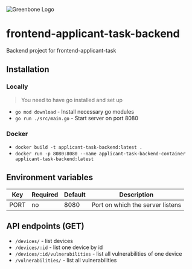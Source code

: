 ![Greenbone Logo](https://www.greenbone.net/wp-content/uploads/gb_new-logo_horizontal_rgb_small.png)

# frontend-applicant-task-backend
Backend project for frontend-applicant-task

## Installation

### Locally
> You need to have go installed and set up
- `go mod download` - Install necessary go modules
- `go run ./src/main.go` - Start server on port 8080

### Docker
- `docker build -t applicant-task-backend:latest .`
- `docker run -p 8080:8080 --name applicant-task-backend-container applicant-task-backend:latest`

## Environment variables

| Key  | Required | Default | Description                      |
|------|----------|---------|----------------------------------|
| PORT | no       | 8080    | Port on which the server listens |

## API endpoints (GET)

- `/devices/` - list devices
- `/devices/:id` - list one device by id
- `/devices/:id/vulnerabilities` - list all vulnerabilities of one device
- `/vulnerabilities/` - list all vulnerabilities
